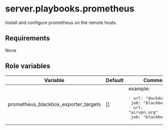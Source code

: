 # server.playbooks.prometheus
Install and configure prometheus on the remote hosts.

## Requirements
None

## Role variables
| Variable                             | Default           | Comments                                                                                                                                                                                                            |
|--------------------------------------|-------------------|---------------------------------------------------------------------------------------------------------------------------------------------------------------------------------------------------------------------|
| prometheus_blackbox_exporter_targets | []                | example: <pre>- url: "duckduckgo.com"<br>  job: "blackbox"<br>- url: "airvpn.org"<br>  job: "blackbox"</pre>                                                                                                        |
